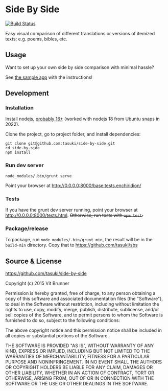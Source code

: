 # Side By Side

[![Build Status](https://travis-ci.org/tasuki/side-by-side.png?branch=master)](https://travis-ci.org/tasuki/side-by-side)

Easy visual comparison of different translations or versions of itemized texts;
e.g. poems, bibles, etc.

## Usage

Want to set up your own side by side comparison with minimal hassle?

See [the sample app](https://github.com/tasuki/sbs) with the instructions!

## Development

### Installation

Install nodejs, [probably 16+][bug] (worked with nodejs 18 from Ubuntu snaps in 2022).

[bug]: https://stackoverflow.com/questions/55921442/how-to-fix-referenceerror-primordials-is-not-defined-in-node-js

Clone the project, go to project folder, and install dependencies:

	git clone git@github.com:tasuki/side-by-side.git
	cd side-by-side
	npm install

### Run dev server

	node_modules/.bin/grunt serve

Point your browser at http://0.0.0.0:8000/base:tests.enchiridion/

### Tests

If you have the grunt dev server running, point your browser at
http://0.0.0.0:8000/tests.html. ~~Otherwise, run tests with `npm test`.~~

### Package/release

To package, run `node_modules/.bin/grunt min`, the result will be in the
`build-min` directory. Copy that to https://github.com/tasuki/sbs

## Source & License

https://github.com/tasuki/side-by-side

Copyright (c) 2015 Vít Brunner

Permission is hereby granted, free of charge, to any person obtaining a copy of
this software and associated documentation files (the "Software"), to deal in
the Software without restriction, including without limitation the rights to
use, copy, modify, merge, publish, distribute, sublicense, and/or sell copies
of the Software, and to permit persons to whom the Software is furnished to do
so, subject to the following conditions:

The above copyright notice and this permission notice shall be included in all
copies or substantial portions of the Software.

THE SOFTWARE IS PROVIDED "AS IS", WITHOUT WARRANTY OF ANY KIND, EXPRESS OR
IMPLIED, INCLUDING BUT NOT LIMITED TO THE WARRANTIES OF MERCHANTABILITY,
FITNESS FOR A PARTICULAR PURPOSE AND NONINFRINGEMENT. IN NO EVENT SHALL THE
AUTHORS OR COPYRIGHT HOLDERS BE LIABLE FOR ANY CLAIM, DAMAGES OR OTHER
LIABILITY, WHETHER IN AN ACTION OF CONTRACT, TORT OR OTHERWISE, ARISING FROM,
OUT OF OR IN CONNECTION WITH THE SOFTWARE OR THE USE OR OTHER DEALINGS IN THE
SOFTWARE.
